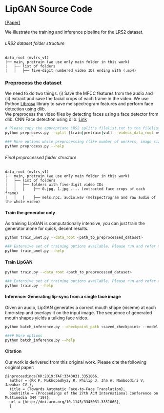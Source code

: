 LipGAN Source Code
===================

[[Paper]](https://dl.acm.org/doi/10.1145/3343031.3351066)

We illustrate the training and inference pipeline for the LRS2 dataset.

###### LRS2 dataset folder structure
```
data_root (mvlrs_v1)
├── main, pretrain (we use only main folder in this work)
|	├── list of folders
|	│   ├── five-digit numbered video IDs ending with (.mp4)
```

### Preprocess the dataset
We need to do two things: (i) Save the MFCC features from the audio and (ii) extract and save the facial crops of each frame in the video. 
We use Python [Librosa](https://librosa.github.io/librosa/) library to save melspectrogram features and perform face detection using dlib.  
We preprocess the video files by detecting faces using a face detector from dlib. 
CNN Face detection using dlib: [Link](http://dlib.net/files/mmod_human_face_detector.dat.bz2) 

```bash
# Please copy the appropriate LRS2 split's filelist.txt to the filelists/ folder.
python preprocess.py --split [train|pretrain|val] --videos_data_root mvlrs_v1/ --final_data_root <folder_to_store_preprocessed_files>

### More options while preprocessing (like number of workers, image size etc.)
python preprocess.py --help
```
###### Final preprocessed folder structure
```
data_root (mvlrs_v1)
├── main, pretrain (we use only main folder in this work)
|	├── list of folders
|	│   ├── folders with five-digit video IDs 
|	│   |	 ├── 0.jpg, 1.jpg .... (extracted face crops of each frame)
|	│   |	 ├── mels.npz, audio.wav (melspectrogram and raw audio of the whole video)
```

#### Train the generator only
As training LipGAN is computationally intensive, you can just train the generator alone for quick, decent results.  
```bash
python train_unet.py --data_root <path_to_preprocessed_dataset>

### Extensive set of training options available. Please run and refer to:
python train_unet.py --help
```
#### Train LipGAN
```bash
python train.py --data_root <path_to_preprocessed_dataset>

### Extensive set of training options available. Please run and refer to:
python train.py --help
```

#### Inference: Generating lip-sync from a single face image
Given an audio, LipGAN generates a correct mouth shape (viseme) at each time-step and overlays it on the input image. The sequence of generated mouth shapes yields a talking face video.
```bash
python batch_inference.py --checkpoint_path <saved_checkpoint> --model residual --face <random_input_face> --audio <guiding_audio_wav_file> --results_dir <folder_to_save_generated_video>

#### More options
python batch_inference.py --help
```

#### Citation
Our work is derivered from this original work. Please cite the following original paper:

```
@inproceedings{KR:2019:TAF:3343031.3351066,
  author = {KR P, Mukhopadhyay R, Philip J, Jha A, Namboodiri V, Jawahar CV.},
  title = {Towards Automatic Face-to-Face Translation},
  booktitle = {Proceedings of the 27th ACM International Conference on Multimedia (MM '19)}, 
  url = {http://doi.acm.org/10.1145/3343031.3351066},
  }
```




